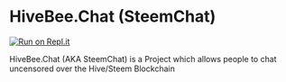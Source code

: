 # HiveBee.Chat (SteemChat)

[![Run on Repl.it](https://repl.it/badge/github/Snaddyvitch-Dispenser/steem-chat-app)](https://repl.it/github/Snaddyvitch-Dispenser/steem-chat-app)

HiveBee.Chat (AKA SteemChat) is a Project which allows people to chat uncensored over the Hive/Steem Blockchain
